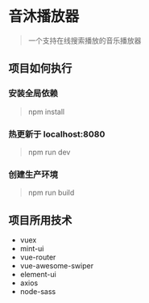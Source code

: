 # 音沐播放器

> 一个支持在线搜索播放的音乐播放器

## 项目如何执行

### 安装全局依赖
>npm install

### 热更新于 localhost:8080
>npm run dev

### 创建生产环境
>npm run build

## 项目所用技术
- vuex
- mint-ui
- vue-router
- vue-awesome-swiper
- element-ui
- axios
- node-sass

